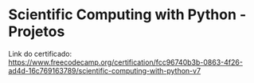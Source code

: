 # Scientific Computing with Python - Projetos

Link do certificado: https://www.freecodecamp.org/certification/fcc96740b3b-0863-4f26-ad4d-16c769163789/scientific-computing-with-python-v7